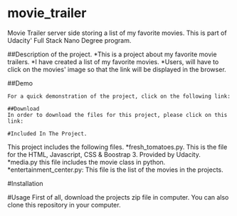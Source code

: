 # movie_trailer
Movie Trailer server side storing a list of my favorite movies. This is part of Udacity' Full Stack Nano Degree program. 


##Description of the project.
*This is a project about my favorite movie trailers. *I have created a list of my favorite movies. *Users, will have to click on the movies' image so that the link will be displayed in the browser.

##Demo
````
For a quick demonstration of the project, click on the following link:

##Download 
In order to download the files for this project, please click on this link: 

#Included In The Project.
````
This project includes the following files.
*fresh_tomatoes.py. This is the file for the HTML, Javascript, CSS & Boostrap 3. Provided by Udacity.
*media.py this file includes the movie class in python.
*entertainment_center.py: This file is the list of the movies in the projects.

#Installation


#Usage
First of all, download the projects zip file in computer. You can also clone this repository in your computer. 
